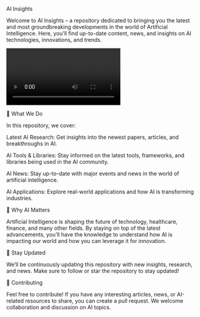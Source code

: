 AI Insights

Welcome to AI Insights – a repository dedicated to bringing you the latest and most groundbreaking developments in the world of Artificial Intelligence. Here, you'll find up-to-date content, news, and insights on AI technologies, innovations, and trends.

 ![Demo](https://github.com/Marcel-dev2009/AI-Insights/raw/main/giphy.mp4)

🚀 What We Do

In this repository, we cover:

Latest AI Research: Get insights into the newest papers, articles, and breakthroughs in AI.

AI Tools & Libraries: Stay informed on the latest tools, frameworks, and libraries being used in the AI community.

AI News: Stay up-to-date with major events and news in the world of artificial intelligence.

AI Applications: Explore real-world applications and how AI is transforming industries.

🧠 Why AI Matters

Artificial Intelligence is shaping the future of technology, healthcare, finance, and many other fields. By staying on top of the latest advancements, you’ll have the knowledge to understand how AI is impacting our world and how you can leverage it for innovation.

📢 Stay Updated

We’ll be continuously updating this repository with new insights, research, and news. Make sure to follow or star the repository to stay updated!

🌱 Contributing

Feel free to contribute! If you have any interesting articles, news, or AI-related resources to share, you can create a pull request. We welcome collaboration and discussion on AI topics.
